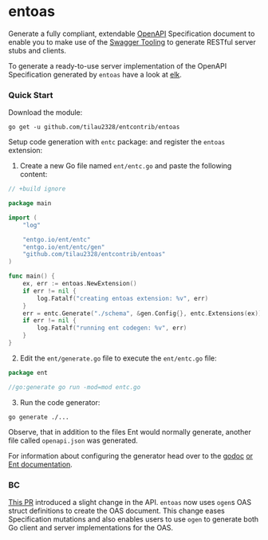 # entoas

Generate a fully compliant, extendable [OpenAPI](https://spec.openapis.org/oas/v3.0.3.html)
Specification document to enable you to make use of the [Swagger Tooling](https://swagger.io/tools/) to generate RESTful
server stubs and clients.

To generate a ready-to-use server implementation of the OpenAPI Specification generated by `entoas` have a look
at [elk](https://github.com/masseelch/elk).

### Quick Start

Download the module:

```console
go get -u github.com/tilau2328/entcontrib/entoas
```

Setup code generation with `entc` package: and register the `entoas` extension:

1. Create a new Go file named `ent/entc.go` and paste the following content:

```go
// +build ignore

package main

import (
	"log"

	"entgo.io/ent/entc"
	"entgo.io/ent/entc/gen"
	"github.com/tilau2328/entcontrib/entoas"
)

func main() {
	ex, err := entoas.NewExtension()
	if err != nil {
		log.Fatalf("creating entoas extension: %v", err)
	}
	err = entc.Generate("./schema", &gen.Config{}, entc.Extensions(ex))
	if err != nil {
		log.Fatalf("running ent codegen: %v", err)
	}
}

```

2. Edit the `ent/generate.go` file to execute the `ent/entc.go` file:

```go
package ent

//go:generate go run -mod=mod entc.go

```

3. Run the code generator:

```shell
go generate ./...
```

Observe, that in addition to the files Ent would normally generate, another file called `openapi.json` was generated.

For information about configuring the generator head over to
the [godoc](https://pkg.go.dev/github.com/tilau2328/entcontrib/entoas) [or Ent documentation](https://entgo.io/).

### BC

[This PR](https://github.com/ent/contrib/pull/181) introduced a slight change in the API. `entoas` now uses `ogen`s OAS
struct definitions to create the OAS document. This change eases Specification mutations and also enables users to
use `ogen` to generate both Go client and server implementations for the OAS.
